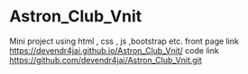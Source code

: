 # Astron_Club_Vnit
Mini project using html , css , js ,bootstrap etc.
front page link https://devendr4jai.github.io/Astron_Club_Vnit/
code link https://github.com/devendr4jai/Astron_Club_Vnit.git
